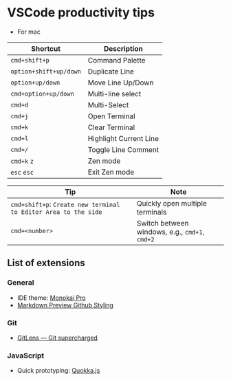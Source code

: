 # VSCode productivity tips

- For mac

| Shortcut                | Description                               |
|-------------------------|-------------------------------------------|
| `cmd+shift+p`           | Command Palette                           |
| `option+shift+up/down`  | Duplicate Line                            |
| `option+up/down`        | Move Line Up/Down                         |
| `cmd+option+up/down`    | Multi-line select                         |
| `cmd+d`                 | Multi-Select                              |
| `cmd+j`                 | Open Terminal                             |
| `cmd+k`                 | Clear Terminal                            |
| `cmd+l`                 | Highlight Current Line                    |
| `cmd+/`                 | Toggle Line Comment                       |
| `cmd+k` `z`             | Zen mode                                  |
| `esc` `esc`             | Exit Zen mode                             |


| Tip                                 | Note                                      |
|-------------------------------------|-------------------------------------------|
| `cmd+shift+p`: `Create new terminal to Editor Area to the side` | Quickly open multiple terminals |
| `cmd+<number>`                      | Switch between windows, e.g., `cmd+1`, `cmd+2` |


## List of extensions

### General 

- IDE theme: [Monokai Pro](https://marketplace.visualstudio.com/items?itemName=monokai.theme-monokai-pro-vscode)
- [Markdown Preview Github Styling](https://marketplace.visualstudio.com/items?itemName=bierner.markdown-preview-github-styles)

### Git

- [GitLens — Git supercharged](https://marketplace.visualstudio.com/items?itemName=eamodio.gitlens)
  

### JavaScript

- Quick prototyping: [Quokka.js](https://marketplace.visualstudio.com/items?itemName=WallabyJs.quokka-vscode)

